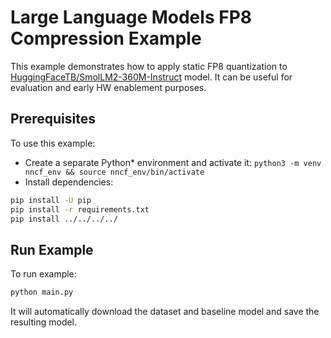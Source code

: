 # Large Language Models FP8 Compression Example

This example demonstrates how to apply static FP8 quantization to [HuggingFaceTB/SmolLM2-360M-Instruct](https://huggingface.co/HuggingFaceTB/SmolLM2-360M-Instruct) model. It can be useful for evaluation and early HW enablement purposes.

## Prerequisites

To use this example:

- Create a separate Python* environment and activate it: `python3 -m venv nncf_env && source nncf_env/bin/activate`
- Install dependencies:

```bash
pip install -U pip
pip install -r requirements.txt
pip install ../../../../
```

## Run Example

To run example:

```bash
python main.py
```

It will automatically download the dataset and baseline model and save the resulting model.
